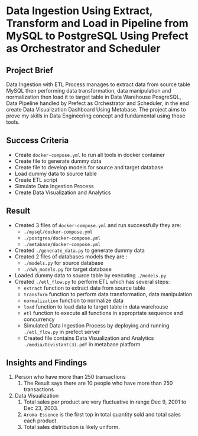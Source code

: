 # Data Ingestion Using Extract, Transform and Load in Pipeline from MySQL to PostgreSQL Using Prefect as Orchestrator and Scheduler

## Project Brief
Data Ingestion with ETL Process manages to extract data from source table MySQL then performing data transformation, data manipulation and normalization then load it to target table in Data Warehouse PosgreSQL, Data Pipeline handled by Prefect as Orchestrator and Scheduler, in the end create Data Visualization Dashboard Using Metabase. The project aims to prove my skills in Data Engineering concept and fundamental using those tools. 

## Success Criteria
- Create `docker-compose.yml` to run all tools in docker container
- Create file to generate dummy data
- Create file to develop models for source and target database
- Load dummy data to source table
- Create ETL script 
- Simulate Data Ingestion Process
- Create Data Visualization and Analytics

## Result
- Created 3 files of `docker-compose.yml` and run successfully they are:
  - `./mysql/docker-compose.yml`
  - `./postgres/docker-compose.yml`
  - `./metabase/docker-compose.yml`
- Created `./generate_data.py` to generate dummy data
- Created 2 files of databases models they are :
  - `./models.py` for source database
  - `./dwh_models.py` for target database
- Loaded dummy data to source table by executing `./models.py`
- Created `./etl_flow.py` to perform ETL which has several steps:
  - `extract` function to extract data from source table
  - `transform` function to perform data transformation, data manipulation 
  - `normalization` function to normalize data
  - `load` function to load data to target table in data warehouse
  - `etl` function to execute all functions in appropriate sequence and concurrency
  - Simulated Data Ingestion Process by deploying and running `./etl_flow.py` in prefect server
  - Created file contains Data Visualization and Analytics `./media/Divistant(3).pdf` in metabase platform

## Insights and Findings
1. Person who have more than 250 transactions
   1. The Result says there are 10 people who have more than 250 transactions
2. Data Visualization
   1. Total sales per product are very fluctuative in range Dec 9, 2001 to Dec 23, 2003.
   2. `Aroma Essence` is the first top in total quantity sold and total sales each product.
   3. Total sales distribution is likely uniform.  